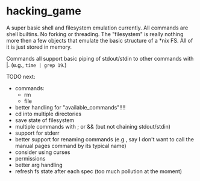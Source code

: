 # hacking_game

A super basic shell and filesystem emulation currently. All commands are shell builtins. No forking or threading. The "filesystem" is really nothing more then a few objects that emulate the basic structure of a *nix FS. All of it is just stored in memory.

Commands all support basic piping of stdout/stdin to other commands with |. (e.g., `time | grep 19`.)

TODO next:
- commands:
    - rm
    - file
- better handling for "available_commands"!!!!
- cd into multiple directories
- save state of filesystem
- multiple commands with ; or && (but not chaining stdout/stdin)
- support for stderr
- better support for renaming commands (e.g., say I don't want to call the manual pages command by its typical name)
- consider using curses
- permissions
- better arg handling
- refresh fs state after each spec (too much pollution at the moment)
